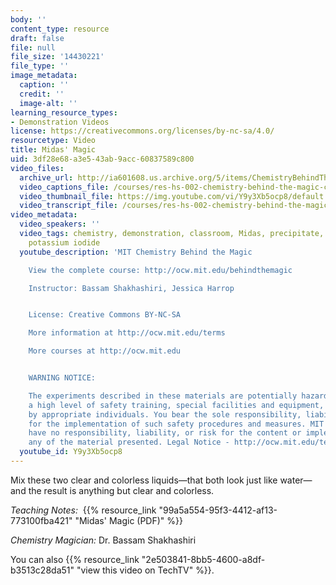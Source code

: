 ```yaml
---
body: ''
content_type: resource
draft: false
file: null
file_size: '14430221'
file_type: ''
image_metadata:
  caption: ''
  credit: ''
  image-alt: ''
learning_resource_types:
- Demonstration Videos
license: https://creativecommons.org/licenses/by-nc-sa/4.0/
resourcetype: Video
title: Midas' Magic
uid: 3df28e68-a3e5-43ab-9acc-60837589c800
video_files:
  archive_url: http://ia601608.us.archive.org/5/items/ChemistryBehindTheMagic/MIDASMAGIC_300k.mp4
  video_captions_file: /courses/res-hs-002-chemistry-behind-the-magic-chemical-demonstrations-for-the-classroom/Y9y3Xb5ocp8_captions.webvtt
  video_thumbnail_file: https://img.youtube.com/vi/Y9y3Xb5ocp8/default.jpg
  video_transcript_file: /courses/res-hs-002-chemistry-behind-the-magic-chemical-demonstrations-for-the-classroom/Y9y3Xb5ocp8_transcript.pdf
video_metadata:
  video_speakers: ''
  video_tags: chemistry, demonstration, classroom, Midas, precipitate, lead nitrate,
    potassium iodide
  youtube_description: 'MIT Chemistry Behind the Magic

    View the complete course: http://ocw.mit.edu/behindthemagic

    Instructor: Bassam Shakhashiri, Jessica Harrop


    License: Creative Commons BY-NC-SA

    More information at http://ocw.mit.edu/terms

    More courses at http://ocw.mit.edu


    WARNING NOTICE:

    The experiments described in these materials are potentially hazardous and require
    a high level of safety training, special facilities and equipment, and supervision
    by appropriate individuals. You bear the sole responsibility, liability, and risk
    for the implementation of such safety procedures and measures. MIT and Dow shall
    have no responsibility, liability, or risk for the content or implementation of
    any of the material presented. Legal Notice - http://ocw.mit.edu/terms/'
  youtube_id: Y9y3Xb5ocp8
---
```

Mix these two clear and colorless liquids—that both look just like water—and the result is anything but clear and colorless.

*Teaching Notes:*  {{% resource_link "99a5a554-95f3-4412-af13-773100fba421" "Midas' Magic (PDF)" %}}

*Chemistry Magician:* Dr. Bassam Shakhashiri

You can also {{% resource_link "2e503841-8bb5-4600-a8df-b3513c28da51" "view this video on TechTV" %}}.